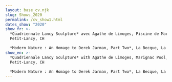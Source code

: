 ```yaml
---
layout: base_cv.njk
slug: Shows_2020
permalink: /cv_show1.html
dates_show: "2020"
show_fr: >-
  *Quadriennale Lancy Sculpture* avec Agathe de Limoges, Piscine de Marignac,
  Petit-Lancy, CH

  *Modern Nature : An Homage to Derek Jarman, Part Two*, La Becque, La Tour-de-Peilz, CH
show_en: >-
  *Quadriennale Lancy Sculpture* with Agathe de Limoges, Marignac Pool,
  Petit-Lancy, CH

  *Modern Nature : An Homage to Derek Jarman, Part Two*, La Becque, La Tour-de-Peilz, CH
---
```

